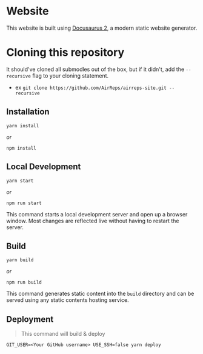 # Website

This website is built using [Docusaurus 2](https://v2.docusaurus.io/), 
a modern static website generator.

# Cloning this repository
It should've cloned all submodles out of the box, but if it didn't, add the `--recursive`
flag to your cloning statement.
* ex `git clone https://github.com/AirReps/airreps-site.git --recursive`

## Installation

```console
yarn install
```
_or_
```console
npm install
```

## Local Development

```console
yarn start
```
_or_
```console
npm run start
```

This command starts a local development server and open up a browser window. Most changes are reflected live without having to restart the server.

## Build

```console
yarn build
```
_or_
```console
npm run build
```

This command generates static content into the `build` directory and can be served using any static contents hosting service.

## Deployment
> This command will build & deploy 

```console
GIT_USER=<Your GitHub username> USE_SSH=false yarn deploy
```